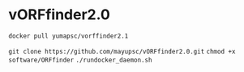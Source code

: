# vORFfinder2.0



```docker pull yumapsc/vorffinder2.1```

```git clone https://github.com/mayupsc/vORFfinder2.0.git```
```chmod +x software/ORFfinder```
```./rundocker_daemon.sh```

